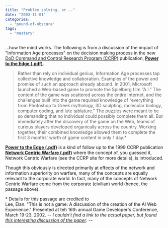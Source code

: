 ```yaml
---
title: "Problem solving, or..."
date: "2003-11-01"
categories: 
  - "pound-of-obscure"
tags: 
  - "mastery"
---
```


...how the mind works. The following is from a discussion of the impact of "Information Age processes" on the decision making process in the new [DoD Command and Control Research Program (CCRP)](http://www.dodccrp.org) publication, **[Power to the Edge (.pdf)](http://www.dodccrp.org/Publications/pdf/poweredge.pdf)**.  

> Rather than rely on individual genius, Information Age processes tap collective knowledge and collaboration. Examples of the power and promise of such an approach already abound. In 2001, Microsoft launched a Web-based game to promote the Spielberg film “A.I.” The content of the game was scattered across the entire Internet, and the challenges built into the game required knowledge of “everything from Photoshop to Greek mythology, 3D sculpting, molecular biology, computer coding, and lute tablature.” The puzzles were meant to be so demanding that no individual could possibly complete them all. But immediately after the discovery of the game on the Web, teams of curious players developed organically across the country. Working together, their combined knowledge allowed them to complete the first 3 months' worth of game content in only 1 day.\*

**[Power to the Edge (.pdf)](http://www.dodccrp.org/Publications/pdf/poweredge.pdf)** is a kind of follow up to the 1999 CCRP publication **[Network Centric Warfare (.pdf)](http://www.dodccrp.org/Publications/pdf/ncw_2nd.pdf)** where the concept of, you guessed it, Network Centric Warfare (see the CCRP site for more details), is introduced.  
  
Though this obviously is directed primarily at effects of the network and information superiority on warfare, many of the concepts are equally relevant to the corporate world. In fact, many of the concepts of Network Centric Warfare come from the corporate (civilian) world (hence, the passage above).  
  
\* Details for this passage are credited to  
Lee, Elan. "This is not a game: A discussion of the creation of the AI Web Experience." Presented at teh 16th annual Game Developer's Conference, March 19-23, 2002. -- _I couldn't find a link to the actual paper, but found [this interesting discussion of the paper](http://www.geocities.com/quantum_jane/evolution.html)_. --
